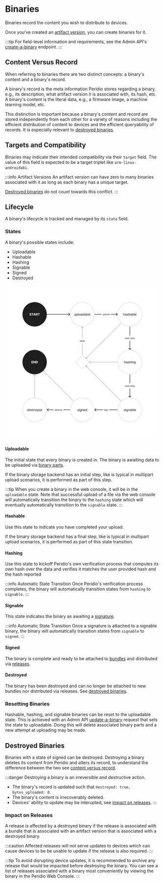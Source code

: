 # Binaries

Binaries record the content you wish to distribute to devices.

Once you've created an [artifact version](artifact-versions), you can create binaries for it.

:::tip
For field-level information and requirements, see the Admin API's [create-a-binary](/admin-api#binaries/operation/create-a-binary) endpoint.
:::

## Content Versus Record

When referring to binaries there are two distinct concepts: a binary's content and a binary's record.

A binary's record is the meta information Peridio stores regarding a binary, e.g., its description, what artifact version it is associated with, its hash, etc. A binary's content is the literal data, e.g., a firmware image, a machine learning model, etc.

This distinction is important because a binary's content and record are stored independently from each other for a variety of reasons including the efficient distribution of content to devices and the efficient queryability of records. It is especially relevant to [destroyed binaries](#destroyed-binaries).

## Targets and Compatibility

Binaries may indicate their intended compatibility via their `target` field. The value of this field is expected to be a target triplet like `arm-linux-androidabi`.

:::info Artifact Versions
An artifact version can have zero to many binaries associated with it as long as each binary has a unique target.

[Destroyed binaries](#destroyed-binaries) do not count towards this conflict.
:::

## Lifecycle

A binary's lifecycle is tracked and managed by its `state` field.

### States

A binary's possible states include:

- Uploadable
- Hashable
- Hashing
- Signable
- Signed
- Destroyed

<img src="/img/lifecycle.png" width="600" />

#### Uploadable

The initial state that every binary is created in. The binary is awaiting data to be uploaded via [binary parts](/platform/reference/binary-parts.md).

If the binary storage backend has an initial step, like is typical in multipart upload scenarios, it is performed as part of this step.

:::tip
When you create a binary in the web console, it will be in the `uploadable` state. Note that successful upload of a file via the web console will automatically transition the binary to the `hashing` state which will eventually automatically transition to the `signable` state.
:::

#### Hashable

Use this state to indicate you have completed your upload.

If the binary storage backend has a final step, like is typical in multipart upload scenarios, it is performed as part of this state transition.

#### Hashing

Use this state to kickoff Peridio's own verification process that computes its own hash over the data and verifies it matches the user provided hash and the hash reported

:::info Automatic State Transition
Once Peridio's verification process completes, the binary will automatically transition states from `hashing` to `signable`.
:::

#### Signable

This state indicates the binary as awaiting a [signature](/platform/reference/binary-signatures.md).

:::info Automatic State Transition
Once a signature is attached to a signable binary, the binary will automatically transition states from `signable` to `signed`.
:::

#### Signed

The binary is complete and ready to be attached to [bundles](/platform/reference/bundles.md) and distributed via [releases](/platform/reference/releases.md).

#### Destroyed

The binary has been destroyed and can no longer be attached to new bundles nor distributed via releases. See [destroyed binaries](#destroyed-binaries).

### Resetting Binaries

Hashable, hashing, and signable binaries can be reset to the uploadable state. This is achieved with an Admin API [update-a-binary](/admin-api#binaries/operation/update-a-binary) request that sets the state to uploadable. Doing this will delete associated binary parts and a new attempt at uploading may be made.

## Destroyed Binaries

Binaries with a state of signed can be destroyed. Destroying a binary deletes its content from Peridio and alters its record, to understand the difference between the two see [content versus record](#content-versus-record).

:::danger
Destroying a binary is an irreversible and destructive action.

- The binary's record is updated such that `destroyed: true, bytes_uploaded: 0`.
- The binary's content is irrecoverably deleted.
- Devices' ability to update may be interupted, see [impact on releases](#impact-on-releases).
:::

### Impact on Releases

A release is affected by a destroyed binary if the release is associated with a bundle that is associated with an artifact version that is associated with a destroyed binary.

:::caution
Affected releases will not serve updates to devices which can cause devices to be be unable to update if the release is also required.
:::

:::tip
To avoid disrupting device updates, it is recommended to archive any release that would be impacted before destroying the binary. You can see a list of releases associated with a binary most conveniently by viewing the binary in the Peridio Web Console.
:::
